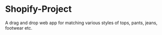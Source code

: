 # Shopify-Project
A drag and drop web app for matching various styles of tops, pants, jeans, footwear etc.
